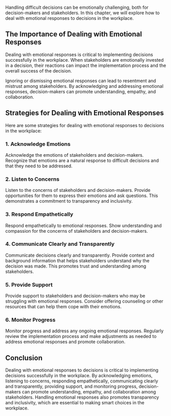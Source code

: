 
Handling difficult decisions can be emotionally challenging, both for decision-makers and stakeholders. In this chapter, we will explore how to deal with emotional responses to decisions in the workplace.

The Importance of Dealing with Emotional Responses
--------------------------------------------------

Dealing with emotional responses is critical to implementing decisions successfully in the workplace. When stakeholders are emotionally invested in a decision, their reactions can impact the implementation process and the overall success of the decision.

Ignoring or dismissing emotional responses can lead to resentment and mistrust among stakeholders. By acknowledging and addressing emotional responses, decision-makers can promote understanding, empathy, and collaboration.

Strategies for Dealing with Emotional Responses
-----------------------------------------------

Here are some strategies for dealing with emotional responses to decisions in the workplace:

### 1. Acknowledge Emotions

Acknowledge the emotions of stakeholders and decision-makers. Recognize that emotions are a natural response to difficult decisions and that they need to be addressed.

### 2. Listen to Concerns

Listen to the concerns of stakeholders and decision-makers. Provide opportunities for them to express their emotions and ask questions. This demonstrates a commitment to transparency and inclusivity.

### 3. Respond Empathetically

Respond empathetically to emotional responses. Show understanding and compassion for the concerns of stakeholders and decision-makers.

### 4. Communicate Clearly and Transparently

Communicate decisions clearly and transparently. Provide context and background information that helps stakeholders understand why the decision was made. This promotes trust and understanding among stakeholders.

### 5. Provide Support

Provide support to stakeholders and decision-makers who may be struggling with emotional responses. Consider offering counseling or other resources that can help them cope with their emotions.

### 6. Monitor Progress

Monitor progress and address any ongoing emotional responses. Regularly review the implementation process and make adjustments as needed to address emotional responses and promote collaboration.

Conclusion
----------

Dealing with emotional responses to decisions is critical to implementing decisions successfully in the workplace. By acknowledging emotions, listening to concerns, responding empathetically, communicating clearly and transparently, providing support, and monitoring progress, decision-makers can promote understanding, empathy, and collaboration among stakeholders. Handling emotional responses also promotes transparency and inclusivity, which are essential to making smart choices in the workplace.
